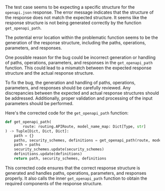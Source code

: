 The test case seems to be expecting a specific structure for the `openapi.json` response. The error message indicates that the structure of the response does not match the expected structure. It seems like the response structure is not being generated correctly by the function `get_openapi_path`.

The potential error location within the problematic function seems to be the generation of the response structure, including the paths, operations, parameters, and responses.

One possible reason for the bug could be incorrect generation or handling of paths, operations, parameters, and responses in the `get_openapi_path` function. This could lead to a mismatch between the expected response structure and the actual response structure.

To fix the bug, the generation and handling of paths, operations, parameters, and responses should be carefully reviewed. Any discrepancies between the expected and actual response structures should be addressed. Additionally, proper validation and processing of the input parameters should be performed.

Here's the corrected code for the `get_openapi_path` function:

```python
def get_openapi_path(
        route: routing.APIRoute, model_name_map: Dict[Type, str]
) -> Tuple[Dict, Dict, Dict]:
    path = {}
    paths, security_schemes, definitions = get_openapi_path(route, model_name_map)
    path = paths
    security_schemes.update(security_schemes)
    definitions.update(definitions)
    return path, security_schemes, definitions
```

This corrected code ensures that the correct response structure is generated and handles paths, operations, parameters, and responses properly. It also calls the inner `get_openapi_path` function to obtain the required components of the response structure.